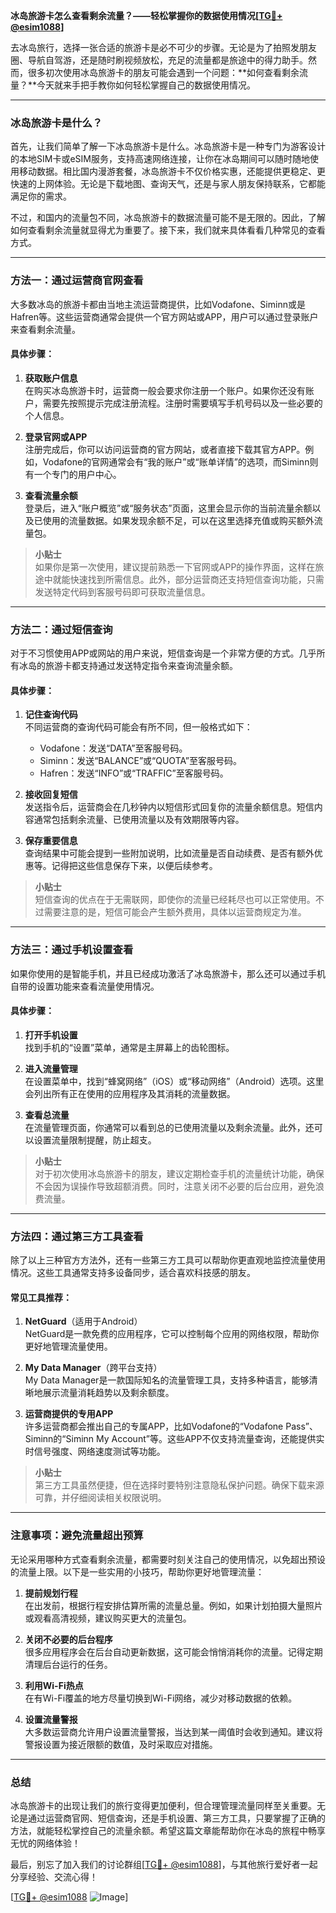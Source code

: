 **冰岛旅游卡怎么查看剩余流量？——轻松掌握你的数据使用情况[[TG💪+ @esim1088](https://t.me/s/esim1088)]**

去冰岛旅行，选择一张合适的旅游卡是必不可少的步骤。无论是为了拍照发朋友圈、导航自驾游，还是随时刷视频放松，充足的流量都是旅途中的得力助手。然而，很多初次使用冰岛旅游卡的朋友可能会遇到一个问题：**如何查看剩余流量？**今天就来手把手教你如何轻松掌握自己的数据使用情况。

---

### 冰岛旅游卡是什么？

首先，让我们简单了解一下冰岛旅游卡是什么。冰岛旅游卡是一种专门为游客设计的本地SIM卡或eSIM服务，支持高速网络连接，让你在冰岛期间可以随时随地使用移动数据。相比国内漫游套餐，冰岛旅游卡不仅价格实惠，还能提供更稳定、更快速的上网体验。无论是下载地图、查询天气，还是与家人朋友保持联系，它都能满足你的需求。

不过，和国内的流量包不同，冰岛旅游卡的数据流量可能不是无限的。因此，了解如何查看剩余流量就显得尤为重要了。接下来，我们就来具体看看几种常见的查看方式。

---

### 方法一：通过运营商官网查看

大多数冰岛的旅游卡都由当地主流运营商提供，比如Vodafone、Siminn或是Hafren等。这些运营商通常会提供一个官方网站或APP，用户可以通过登录账户来查看剩余流量。

#### 具体步骤：

1. **获取账户信息**  
   在购买冰岛旅游卡时，运营商一般会要求你注册一个账户。如果你还没有账户，需要先按照提示完成注册流程。注册时需要填写手机号码以及一些必要的个人信息。

2. **登录官网或APP**  
   注册完成后，你可以访问运营商的官方网站，或者直接下载其官方APP。例如，Vodafone的官网通常会有“我的账户”或“账单详情”的选项，而Siminn则有一个专门的用户中心。

3. **查看流量余额**  
   登录后，进入“账户概览”或“服务状态”页面，这里会显示你的当前流量余额以及已使用的流量数据。如果发现余额不足，可以在这里选择充值或购买额外流量包。

> **小贴士**  
> 如果你是第一次使用，建议提前熟悉一下官网或APP的操作界面，这样在旅途中就能快速找到所需信息。此外，部分运营商还支持短信查询功能，只需发送特定代码到客服号码即可获取流量信息。

---

### 方法二：通过短信查询

对于不习惯使用APP或网站的用户来说，短信查询是一个非常方便的方式。几乎所有冰岛的旅游卡都支持通过发送特定指令来查询流量余额。

#### 具体步骤：

1. **记住查询代码**  
   不同运营商的查询代码可能会有所不同，但一般格式如下：
   - Vodafone：发送“DATA”至客服号码。
   - Siminn：发送“BALANCE”或“QUOTA”至客服号码。
   - Hafren：发送“INFO”或“TRAFFIC”至客服号码。

2. **接收回复短信**  
   发送指令后，运营商会在几秒钟内以短信形式回复你的流量余额信息。短信内容通常包括剩余流量、已使用流量以及有效期限等内容。

3. **保存重要信息**  
   查询结果中可能会提到一些附加说明，比如流量是否自动续费、是否有额外优惠等。记得把这些信息保存下来，以便后续参考。

> **小贴士**  
> 短信查询的优点在于无需联网，即使你的流量已经耗尽也可以正常使用。不过需要注意的是，短信可能会产生额外费用，具体以运营商规定为准。

---

### 方法三：通过手机设置查看

如果你使用的是智能手机，并且已经成功激活了冰岛旅游卡，那么还可以通过手机自带的设置功能来查看流量使用情况。

#### 具体步骤：

1. **打开手机设置**  
   找到手机的“设置”菜单，通常是主屏幕上的齿轮图标。

2. **进入流量管理**  
   在设置菜单中，找到“蜂窝网络”（iOS）或“移动网络”（Android）选项。这里会列出所有正在使用的应用程序及其消耗的流量数据。

3. **查看总流量**  
   在流量管理页面，你通常可以看到总的已使用流量以及剩余流量。此外，还可以设置流量限制提醒，防止超支。

> **小贴士**  
> 对于初次使用冰岛旅游卡的朋友，建议定期检查手机的流量统计功能，确保不会因为误操作导致超额消费。同时，注意关闭不必要的后台应用，避免浪费流量。

---

### 方法四：通过第三方工具查看

除了以上三种官方方法外，还有一些第三方工具可以帮助你更直观地监控流量使用情况。这些工具通常支持多设备同步，适合喜欢科技感的朋友。

#### 常见工具推荐：

1. **NetGuard**（适用于Android）  
   NetGuard是一款免费的应用程序，它可以控制每个应用的网络权限，帮助你更好地管理流量使用。

2. **My Data Manager**（跨平台支持）  
   My Data Manager是一款国际知名的流量管理工具，支持多种语言，能够清晰地展示流量消耗趋势以及剩余额度。

3. **运营商提供的专用APP**  
   许多运营商都会推出自己的专属APP，比如Vodafone的“Vodafone Pass”、Siminn的“Siminn My Account”等。这些APP不仅支持流量查询，还能提供实时信号强度、网络速度测试等功能。

> **小贴士**  
> 第三方工具虽然便捷，但在选择时要特别注意隐私保护问题。确保下载来源可靠，并仔细阅读相关权限说明。

---

### 注意事项：避免流量超出预算

无论采用哪种方式查看剩余流量，都需要时刻关注自己的使用情况，以免超出预设的流量上限。以下是一些实用的小技巧，帮助你更好地管理流量：

1. **提前规划行程**  
   在出发前，根据行程安排估算所需的流量总量。例如，如果计划拍摄大量照片或观看高清视频，建议购买更大的流量包。

2. **关闭不必要的后台程序**  
   很多应用程序会在后台自动更新数据，这可能会悄悄消耗你的流量。记得定期清理后台运行的任务。

3. **利用Wi-Fi热点**  
   在有Wi-Fi覆盖的地方尽量切换到Wi-Fi网络，减少对移动数据的依赖。

4. **设置流量警报**  
   大多数运营商允许用户设置流量警报，当达到某一阈值时会收到通知。建议将警报设置为接近限额的数值，及时采取应对措施。

---

### 总结

冰岛旅游卡的出现让我们的旅行变得更加便利，但合理管理流量同样至关重要。无论是通过运营商官网、短信查询，还是手机设置、第三方工具，只要掌握了正确的方法，就能轻松掌控自己的流量余额。希望这篇文章能帮助你在冰岛的旅程中畅享无忧的网络体验！

最后，别忘了加入我们的讨论群组[[TG💪+ @esim1088](https://t.me/s/esim1088)]，与其他旅行爱好者一起分享经验、交流心得！ 

[[TG💪+ @esim1088](https://t.me/s/esim1088) ![Image](https://i.postimg.cc/4NQfJmqS/Snipaste-2025-05-13-00-14-12.png)]